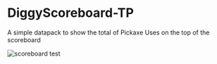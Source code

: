 # DiggyScoreboard-TP
A simple datapack to show the total of Pickaxe Uses on the top of the scoreboard

![scoreboard test](https://github.com/user-attachments/assets/b2abcc3a-b9a8-4c4c-9275-459f7394ff6e)
